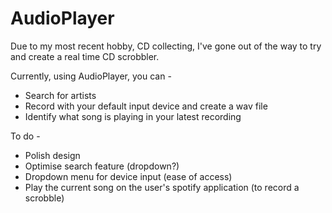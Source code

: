 # AudioPlayer
Due to my most recent hobby, CD collecting, I've gone out of the way to try and create a real time CD scrobbler.

Currently, using AudioPlayer, you can -
- Search for artists
- Record with your default input device and create a wav file
- Identify what song is playing in your latest recording

To do -
- Polish design
- Optimise search feature (dropdown?)
- Dropdown menu for device input (ease of access)
- Play the current song on the user's spotify application (to record a scrobble)
